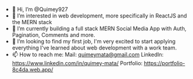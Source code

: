 - 👋 Hi, I’m @Quimey927
- 👀 I’m interested in web development, more specifically in ReactJS and the MERN stack
- 🌱 I’m currently building a full stack MERN Social Media App with Auth, Pagination, Comments and more.
- 💞️ I’m looking to find my first job, I'm very excited to start applying everything I've learned about web development with a work team.
- 📫 How to reach me:
  Mail: quimeymata@gmail.com
  LinkedIn: https://www.linkedin.com/in/quimey-mata/
  Portfolio: https://portfolio-8c4da.web.app/
<!---
Quimey927/Quimey927 is a ✨ special ✨ repository because its `README.md` (this file) appears on your GitHub profile.
You can click the Preview link to take a look at your changes.
--->
